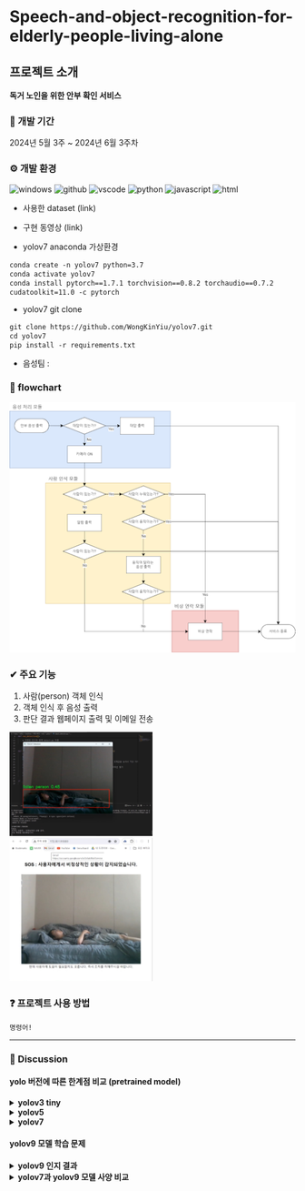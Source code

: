 # Speech-and-object-recognition-for-elderly-people-living-alone


## 프로젝트 소개
**독거 노인을 위한 안부 확인 서비스**

### 📅 개발 기간
2024년 5월 3주 ~ 2024년 6월 3주차

### ⚙ 개발 환경
![windows](https://img.shields.io/badge/Windows-0078D6?style=for-the-badge&logo=windows&logoColor=white)
![github](https://img.shields.io/badge/GitHub-100000?style=for-the-badge&logo=github&logoColor=white)
![vscode](https://img.shields.io/badge/Visual_Studio_Code-0078D4?style=for-the-badge&logo=visual%20studio%20code&logoColor=white)
![python](https://img.shields.io/badge/Python-14354C?style=for-the-badge&logo=python&logoColor=white)
![javascript](https://img.shields.io/badge/JavaScript-F7DF1E?style=for-the-badge&logo=JavaScript&logoColor=white)
![html](https://img.shields.io/badge/HTML-239120?style=for-the-badge&logo=html5&logoColor=white)
+ 사용한 dataset (link) </br>

+ 구현 동영상 (link) </br>

+ yolov7 anaconda 가상환경
```
conda create -n yolov7 python=3.7
conda activate yolov7
conda install pytorch==1.7.1 torchvision==0.8.2 torchaudio==0.7.2 cudatoolkit=11.0 -c pytorch
```
+ yolov7 git clone
```
git clone https://github.com/WongKinYiu/yolov7.git
cd yolov7
pip install -r requirements.txt
```

+ 음성팀 : 

### 📜 flowchart
![flow](https://github.com/MechanIT/Speech-and-object-recognition-for-elderly-people-living-alone/blob/main/project%20pictures/project%20flowchart.png?raw=true)

### ✔ 주요 기능
1. 사람(person) 객체 인식
2. 객체 인식 후 음성 출력
3. 판단 결과 웹페이지 출력 및 이메일 전송</br>
<img src="https://github.com/MechanIT/Speech-and-object-recognition-for-elderly-people-living-alone/blob/main/project%20pictures/person%20detect.png?raw=true" width=50%>
<img src="https://github.com/MechanIT/Speech-and-object-recognition-for-elderly-people-living-alone/blob/main/project%20pictures/web.png?raw=true" width=50%> 

### ❓ 프로젝트 사용 방법
```
명령어!
```

---
### 📌 Discussion

#### yolo 버전에 따른 한계점 비교 (pretrained model)
<details>
  <summary><b>yolov3 tiny</b></summary>
</br>
  <div markdown="1">
    <ul>
      <li>인식이 매우 불안정함. bounding box가 지속적으로 나타나지 않고 깜빡거림</li>
      <img src="https://github.com/MechanIT/Speech-and-object-recognition-for-elderly-people-living-alone/assets/161675231/d5425817-fbd0-4613-8a26-f994f2d2bcf6" width=40%>
    </ul>
  </br>
    <ul>
      <li>누워 있는 사람의 경우, 사람으로 인지하지 못함</li>
      <img src="https://github.com/MechanIT/Speech-and-object-recognition-for-elderly-people-living-alone/assets/161675231/a916836d-6226-4f9a-9d6a-21c6afcd0092" width=40%>
    </ul>
  </br>
    <ul>
      <li>정자세인 사람만 제대로 인식하며, 자세가 조금만 바뀌어도 인지하지 못함</li>
    </ul>
</details>

<details>
  <summary><b>yolov5</b></summary>
</br>
  <div markdown="1">
    <ul>
      <li>yolov3와 다르게 누워 있는 사람도 person으로 인식함.</li>
      <img src="https://github.com/MechanIT/Speech-and-object-recognition-for-elderly-people-living-alone/assets/161675231/9c982336-01f1-43bb-bb86-b8f10b3be2e5" width=40%>
    </ul>
  </br>
    <ul>
    <li>객체의 일부분만 사람으로 인식하는 yolov3와 다르게, 사람(person)으로 인식하는 범위(bounding box)가 더 커지고 다양한 자세에도 사람으로 인지를 할 수 있음</li>
      <img src="https://github.com/MechanIT/Speech-and-object-recognition-for-elderly-people-living-alone/assets/161675231/37b5bc68-136f-4ab9-a3ea-0e15fdcbd273" width=40%>
   </ul>
</br>
    <ul>
      <b>→ 그러나 누워 있는 자세까지 인지 불가</b>
   </ul>
</details>

<details>
  <summary><b>yolov7</b></summary>
</br>
  <div markdown="1">
    <ul>
      <li>인지 정확도가 매우 높음. 특히 사람의 경우 대부분 90% 이상의 정확도가 출력됨</li>
      <img src="https://github.com/MechanIT/Speech-and-object-recognition-for-elderly-people-living-alone/assets/161675231/d9f2adcf-609b-443f-9be3-dca6db582119" width=40%>
   </ul>
</br>
</br>
    <ul>
      <li>사람이 정지해 있을 경우,  Bounding box 크기 변화가 작음</li>
      <img src="https://github.com/MechanIT/Speech-and-object-recognition-for-elderly-people-living-alone/assets/161675231/c5563ec0-f5fe-4716-821e-609f3247aa28" width=40%>
   </ul>
</br>
</br>
    <ul>
      <li>yolov3, yolov5보다 실시간성이 매우 좋음</li>
   </ul>
</br>
    <ul>
        <b>→ ❗모델의 실시간성과 정확성을 고려하여, 학습시킬 모델을 yolov7으로 결정❗</b>
   </ul>
</details>


#### yolov9 모델 학습 문제
<details>
  <summary><b>yolov9 인지 결과</b></summary>
</br>
성능비교를 위해 yolov7과  yolov9을 동일 데이터셋, 동일 batch size와 epoch로 학습을 진행함. 
</br>
그러나, yolov9 학습 모델을 실행했을 때 객체를 인지하는 비율이 낮고 인지에 성공하더라도 정확도가 아주 낮음. 
  <div markdown="1">
  </br>
    <ul>
      <li>한명이 잡혔을 때 person으로 판별가능</li>
        하드웨어의 한계상, 딜레이가 매우 심하고 person을 인지하나 그 정확도가 0.2 수준으로 낮음. 또한 거의 전신의 1/2 이상이 나와야 person으로 인지 가능하고 정자세에서 벗어나는 자세를 취하거나 거리가 가까우면 거의 인식하지 못함</br>
<img src="https://github.com/MechanIT/Speech-and-object-recognition-for-elderly-people-living-alone/blob/main/project%20pictures/yolov9%20pictures/one%20person.PNG?raw=true" width=30%> 
<img src="https://github.com/MechanIT/Speech-and-object-recognition-for-elderly-people-living-alone/blob/main/project%20pictures/yolov9%20pictures/close.PNG?raw=true" width=30%>
<img src="https://github.com/MechanIT/Speech-and-object-recognition-for-elderly-people-living-alone/blob/main/project%20pictures/yolov9%20pictures/another%20pose.PNG?raw=true" width=30%>
    </ul>
  </br>
    <ul>
      <li>누운 사람</li>
        누운 사람의 경우, 다른 학습된 모델과 다르게 거의 인식하지 못함. 다양한 자세와 각도로 학습시켰지만 실제 검증에서는 많은 시도중에 1번 인식될 정도로 거의 인식하지 못함.</br>
         <img src="https://github.com/MechanIT/Speech-and-object-recognition-for-elderly-people-living-alone/blob/main/project%20pictures/yolov9%20pictures/fallen%20person.PNG?raw=true" width=30%>
    </ul>
  </br>
    <ul>
      <li>2명 이상의 사람이 화면에 나왔을 때</li>
        정상적으로 학습된 v7의 경우, 2명이 인식돼도 정확도가 떨어지지 않고 모두 사람으로 인식할 수 있는 것을 확인함. 
        </br>
        또한 2명의 자세가 달라도 동시에 성공적으로 자세를 구별하여 인식할 수 있었음.
      </br>
      </br>
        그러나 v9의 경우 2명이 화면에 나오면 각각을 person으로 인지는 하나, 2명이 각기 다른 자세를 취해도 역시 인식하지 못하고 손을 사람으로 인식하는 등 오인식 문제도 발견됨. </br>
<img src="https://github.com/MechanIT/Speech-and-object-recognition-for-elderly-people-living-alone/blob/main/project%20pictures/yolov9%20pictures/two-ok.PNG?raw=true" width=30%>
<img src="https://github.com/MechanIT/Speech-and-object-recognition-for-elderly-people-living-alone/blob/main/project%20pictures/yolov9%20pictures/two-not_ok.PNG?raw=true" width=30%>
</br>

    </ul>
</details>
<details>
   <summary><b>yolov7과 yolov9 모델 사양 비교</b></summary>
  </br>
    <ul>
      <li>yolov7과 yolov9 모델 사양의 비교</li>
      </br>
      yolov9의 경우 심한 딜레이와 낮은 인식도의 문제를 가졌음. 이를 보다 성공적이었던 yolov7과 yolov9 모델 사양의 비교를 통해 분석해봄.
      </br>
      </br>
        <img src="https://github.com/MechanIT/Speech-and-object-recognition-for-elderly-people-living-alone/assets/161675231/a62149ac-f7a3-4f17-b166-fce1c5f808d0" width=80%>
      </br>
    </ul>
  </br>
    <ul>
      <li>yolov9 모델은 yolov7 모델에 비해 레이어 수가 두 배 가까이 많고, 파라미터 수와 FLOPs 또한 상당히 증가해 더 복잡하고 계산량이 많음을 의미함. 
      </br>
      </br>
          → 복잡성이 증가하면 더 많은 연산이 필요하고, 이는 더 많은 학습 데이터와 시간이 요구됨. 
      </br>
      </br>
          → 따라서 같은 조건(예: batch size, epoch)에서 학습했을 때 v7보다 yolov9 모델이 충분히 학습되지 못할 가능성이 높음.
      </li>
      </br>
      </br>
    </ul>
</details>
